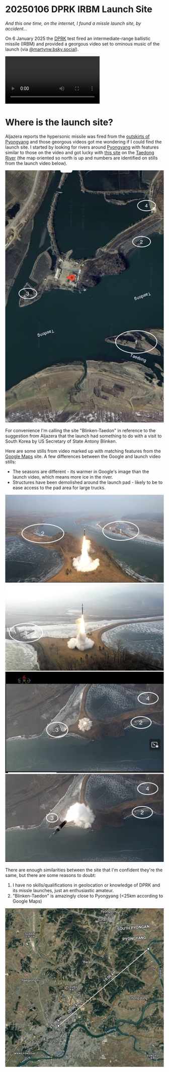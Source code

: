 # 20250106 DPRK IRBM Launch Site

_And this one time, on the internet, I found a missle launch site, by accident..._

On 6 January 2025 the [DPRK](https://en.wikipedia.org/wiki/North_Korea) test fired an intermediate-range ballistic missile (IRBM) and provided a georgous video set to ominous music of the launch (via [@martynw.bsky.social](https://bsky.app/profile/martynw.bsky.social/post/3lf4ojgjahc2j)). 


<video controls>
  <source src="https://raw.githubusercontent.com/gr0k3/dprk-irbm-20250106/main/launch.mp4" type="video/mp4">
  Your browser does not support the video tag.
</video>

# Where is the launch site?
Aljazera reports the hypersonic missile was fired from the [outskirts of Pyongyang](https://www.aljazeera.com/news/2025/1/7/north-korea-says-test-of-new-hypersonic-missile-successful) and those georgous videos got me wondering if I could find the launch site. I started by looking for rivers around [Pyongyang](https://en.wikipedia.org/wiki/Pyongyang) with features similar to those on the video and got lucky with [this site](https://maps.app.goo.gl/BT1pjZ7qVvSRSTdPA) on the [Taedong River](https://en.wikipedia.org/wiki/Taedong_River) (the map oriented so north is up and numbers are identified on stills from the launch video below).

<img src="launch-site.png">

For convenience I'm calling the site "Blinken-Taedon" in reference to the suggestion from Aljazera that the launch had something to do with a visit to South Korea by US Secretary of State Antony Blinken. 

Here are some stills from video marked up with matching features from the [Google Maps](https://maps.app.goo.gl/BT1pjZ7qVvSRSTdPA) site. A few differences between the Google and launch video stills:
- The seasons are different - its warmer in Google's image than the launch video, which means more ice in the river.
- Structures have been demolished around the launch pad - likely to be to ease access to the pad area for large trucks.

<img src="launch-still1.png">
<br/>
<img src="launch-still2.png">
<br/>
<img src="launch-still3.png">
<br/>
<img src="launch-still4.png">
<br/>

There are enough similarities between the site that I'm confident they're the same, but there are some reasons to doubt:
1. I have no skills/qualifications in geolocation or knowledge of DPRK and its missle launches, just an enthusiastic amateur. 
2. "Blinken-Taedon" is amazingly close to Pyongyang (<25km according to Google Maps)

<img src="distance-to-downtown-pyongyang.png">
